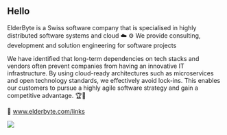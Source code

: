 ## Hello

ElderByte is a Swiss software company that is specialised in highly distributed software systems and cloud ☁️ ⚙️
We provide consulting, development and solution engineering for software projects

We have identified that long-term dependencies on tech stacks and vendors often prevent companies from having an innovative IT infrastructure. By using cloud-ready architectures such as microservices and open technology standards, we effectively avoid lock-ins. This enables our customers to pursue a highly agile software strategy and gain a competitive advantage. 🏆🙌

🔗 www.elderbyte.com/links



![](https://github.com/ElderByte-/.github/blob/main/profile/elderbyte.jpg)
